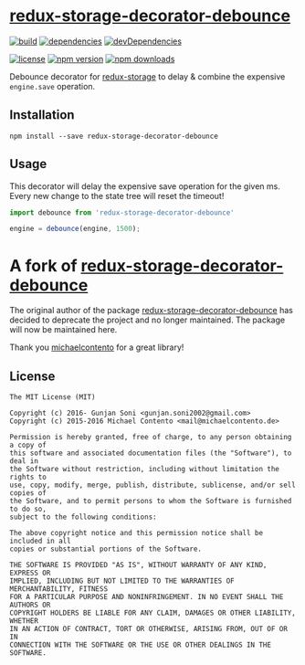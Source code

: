 # [redux-storage-decorator-debounce][]

[![build](https://travis-ci.org/react-stack/redux-storage-decorator-debounce.svg?branch=master)](https://travis-ci.org/react-stack/redux-storage-decorator-debounce)
[![dependencies](https://david-dm.org/react-stack/redux-storage-decorator-debounce.svg)](https://david-dm.org/react-stack/redux-storage-decorator-debounce)
[![devDependencies](https://david-dm.org/react-stack/redux-storage-decorator-debounce/dev-status.svg)](https://david-dm.org/react-stack/redux-storage-decorator-debounce#info=devDependencies)

[![license](https://img.shields.io/npm/l/redux-storage-decorator-debounce.svg?style=flat-square)](https://www.npmjs.com/package/redux-storage-decorator-debounce)
[![npm version](https://img.shields.io/npm/v/redux-storage-decorator-debounce.svg?style=flat-square)](https://www.npmjs.com/package/redux-storage-decorator-debounce)
[![npm downloads](https://img.shields.io/npm/dm/redux-storage-decorator-debounce.svg?style=flat-square)](https://www.npmjs.com/package/redux-storage-decorator-debounce)

Debounce decorator for [redux-storage][] to delay & combine the expensive
`engine.save` operation.

## Installation

    npm install --save redux-storage-decorator-debounce

## Usage

This decorator will delay the expensive save operation for the given ms. Every
new change to the state tree will reset the timeout!

```js
import debounce from 'redux-storage-decorator-debounce'

engine = debounce(engine, 1500);
```

# A fork of [redux-storage-decorator-debounce](https://github.com/michaelcontento/redux-storage-decorator-debounce)

The original author of the package [redux-storage-decorator-debounce](https://github.com/michaelcontento/redux-storage-decorator-debounce) has decided to deprecate the project and no longer maintained. The package will now be maintained here.

Thank you [michaelcontento](https://github.com/michaelcontento) for a great library!

## License

    The MIT License (MIT)

    Copyright (c) 2016- Gunjan Soni <gunjan.soni2002@gmail.com> 
    Copyright (c) 2015-2016 Michael Contento <mail@michaelcontento.de> 

    Permission is hereby granted, free of charge, to any person obtaining a copy of
    this software and associated documentation files (the "Software"), to deal in
    the Software without restriction, including without limitation the rights to
    use, copy, modify, merge, publish, distribute, sublicense, and/or sell copies of
    the Software, and to permit persons to whom the Software is furnished to do so,
    subject to the following conditions:

    The above copyright notice and this permission notice shall be included in all
    copies or substantial portions of the Software.

    THE SOFTWARE IS PROVIDED "AS IS", WITHOUT WARRANTY OF ANY KIND, EXPRESS OR
    IMPLIED, INCLUDING BUT NOT LIMITED TO THE WARRANTIES OF MERCHANTABILITY, FITNESS
    FOR A PARTICULAR PURPOSE AND NONINFRINGEMENT. IN NO EVENT SHALL THE AUTHORS OR
    COPYRIGHT HOLDERS BE LIABLE FOR ANY CLAIM, DAMAGES OR OTHER LIABILITY, WHETHER
    IN AN ACTION OF CONTRACT, TORT OR OTHERWISE, ARISING FROM, OUT OF OR IN
    CONNECTION WITH THE SOFTWARE OR THE USE OR OTHER DEALINGS IN THE SOFTWARE.

  [redux-storage]: https://github.com/react-stack/redux-storage
  [redux-storage-decorator-debounce]: https://github.com/react-stack/redux-storage-decorator-debounce
